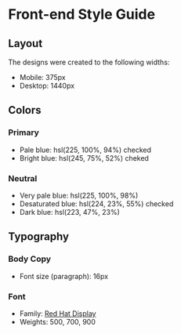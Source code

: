 # Front-end Style Guide

## Layout

The designs were created to the following widths:

- Mobile: 375px
- Desktop: 1440px

## Colors

### Primary

- Pale blue: hsl(225, 100%, 94%) checked
- Bright blue: hsl(245, 75%, 52%) cheked

### Neutral

- Very pale blue: hsl(225, 100%, 98%)
- Desaturated blue: hsl(224, 23%, 55%) checked
- Dark blue: hsl(223, 47%, 23%)

## Typography

### Body Copy

- Font size (paragraph): 16px

### Font

- Family: [Red Hat Display](https://fonts.google.com/specimen/Red+Hat+Display)
- Weights: 500, 700, 900
